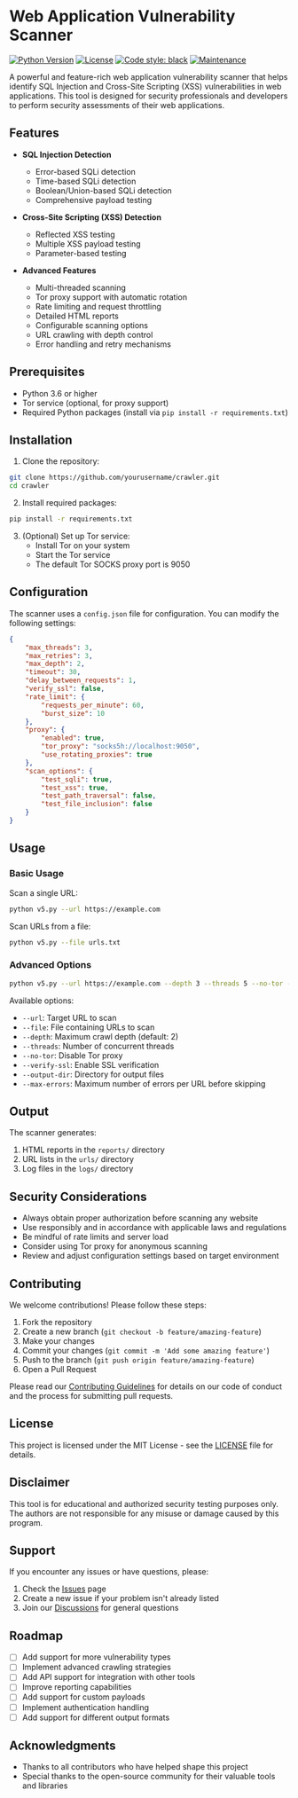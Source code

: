 # Web Application Vulnerability Scanner

[![Python Version](https://img.shields.io/badge/python-3.6+-blue.svg)](https://www.python.org/downloads/)
[![License](https://img.shields.io/badge/license-MIT-green.svg)](LICENSE)
[![Code style: black](https://img.shields.io/badge/code%20style-black-000000.svg)](https://github.com/psf/black)
[![Maintenance](https://img.shields.io/badge/maintained%3F-yes-green.svg)](https://github.com/yourusername/crawler/graphs/commit-activity)

A powerful and feature-rich web application vulnerability scanner that helps identify SQL Injection and Cross-Site Scripting (XSS) vulnerabilities in web applications. This tool is designed for security professionals and developers to perform security assessments of their web applications.

##  Features

- **SQL Injection Detection**
  - Error-based SQLi detection
  - Time-based SQLi detection
  - Boolean/Union-based SQLi detection
  - Comprehensive payload testing

- **Cross-Site Scripting (XSS) Detection**
  - Reflected XSS testing
  - Multiple XSS payload testing
  - Parameter-based testing

- **Advanced Features**
  - Multi-threaded scanning
  - Tor proxy support with automatic rotation
  - Rate limiting and request throttling
  - Detailed HTML reports
  - Configurable scanning options
  - URL crawling with depth control
  - Error handling and retry mechanisms

##  Prerequisites

- Python 3.6 or higher
- Tor service (optional, for proxy support)
- Required Python packages (install via `pip install -r requirements.txt`)

##  Installation

1. Clone the repository:
```bash
git clone https://github.com/yourusername/crawler.git
cd crawler
```

2. Install required packages:
```bash
pip install -r requirements.txt
```

3. (Optional) Set up Tor service:
   - Install Tor on your system
   - Start the Tor service
   - The default Tor SOCKS proxy port is 9050

##  Configuration

The scanner uses a `config.json` file for configuration. You can modify the following settings:

```json
{
    "max_threads": 3,
    "max_retries": 3,
    "max_depth": 2,
    "timeout": 30,
    "delay_between_requests": 1,
    "verify_ssl": false,
    "rate_limit": {
        "requests_per_minute": 60,
        "burst_size": 10
    },
    "proxy": {
        "enabled": true,
        "tor_proxy": "socks5h://localhost:9050",
        "use_rotating_proxies": true
    },
    "scan_options": {
        "test_sqli": true,
        "test_xss": true,
        "test_path_traversal": false,
        "test_file_inclusion": false
    }
}
```

##  Usage

### Basic Usage

Scan a single URL:
```bash
python v5.py --url https://example.com
```

Scan URLs from a file:
```bash
python v5.py --file urls.txt
```

### Advanced Options

```bash
python v5.py --url https://example.com --depth 3 --threads 5 --no-tor --verify-ssl
```

Available options:
- `--url`: Target URL to scan
- `--file`: File containing URLs to scan
- `--depth`: Maximum crawl depth (default: 2)
- `--threads`: Number of concurrent threads
- `--no-tor`: Disable Tor proxy
- `--verify-ssl`: Enable SSL verification
- `--output-dir`: Directory for output files
- `--max-errors`: Maximum number of errors per URL before skipping

##  Output

The scanner generates:
1. HTML reports in the `reports/` directory
2. URL lists in the `urls/` directory
3. Log files in the `logs/` directory

##  Security Considerations

- Always obtain proper authorization before scanning any website
- Use responsibly and in accordance with applicable laws and regulations
- Be mindful of rate limits and server load
- Consider using Tor proxy for anonymous scanning
- Review and adjust configuration settings based on target environment

##  Contributing

We welcome contributions! Please follow these steps:

1. Fork the repository
2. Create a new branch (`git checkout -b feature/amazing-feature`)
3. Make your changes
4. Commit your changes (`git commit -m 'Add some amazing feature'`)
5. Push to the branch (`git push origin feature/amazing-feature`)
6. Open a Pull Request

Please read our [Contributing Guidelines](CONTRIBUTING.md) for details on our code of conduct and the process for submitting pull requests.

##  License

This project is licensed under the MIT License - see the [LICENSE](LICENSE) file for details.

##  Disclaimer

This tool is for educational and authorized security testing purposes only. The authors are not responsible for any misuse or damage caused by this program.

##  Support

If you encounter any issues or have questions, please:
1. Check the [Issues](https://github.com/yourusername/crawler/issues) page
2. Create a new issue if your problem isn't already listed
3. Join our [Discussions](https://github.com/yourusername/crawler/discussions) for general questions

##  Roadmap

- [ ] Add support for more vulnerability types
- [ ] Implement advanced crawling strategies
- [ ] Add API support for integration with other tools
- [ ] Improve reporting capabilities
- [ ] Add support for custom payloads
- [ ] Implement authentication handling
- [ ] Add support for different output formats

##  Acknowledgments

- Thanks to all contributors who have helped shape this project
- Special thanks to the open-source community for their valuable tools and libraries 
